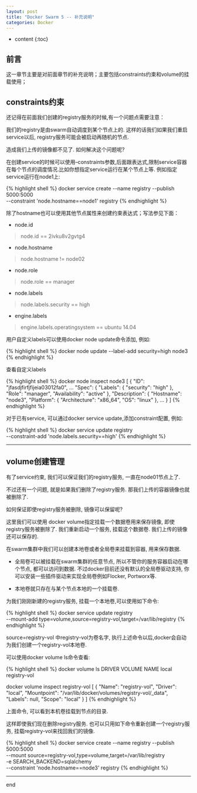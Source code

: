 ```yaml
---
layout: post
title: "Docker Swarm 5 -- 补充说明"
categories: Docker
---
```



* content
{:toc}


## 前言

这一章节主要是对前面章节的补充说明；主要包括constraints约束和volume的挂载使用；

## constraints约束

还记得在前面我们创建的registry服务的时候,有一个问题点需要注意：

我们的registry是由swarm自动调度到某个节点上的. 这样的话我们如果我们重启service以后, registry服务可能会被启动再随机的节点.

造成我们上传的镜像都不见了. 如何解决这个问题呢?

在创建service的时候可以使用–constraints参数,后面跟表达式,限制service容器在每个节点的调度情况.比如你想指定service运行在某个节点上等. 例如指定service运行在node1上:

{% highlight shell %}
docker service create --name registry --publish 5000:5000 \
--constraint 'node.hostname==node1' registry
{% endhighlight %}

除了hostname也可以使用其他节点属性来创建约束表达式；写法参见下面：

* node.id

> node.id == 2ivku8v2gvtg4

* node.hostname

> node.hostname != node02

* node.role

> node.role == manager

* node.labels

> node.labels.security == high

* engine.labels

> engine.labels.operatingsystem == ubuntu 14.04

用户自定义labels可以使用docker node update命令添加, 例如:

{% highlight shell %}
docker node update --label-add security=high node3
{% endhighlight %}

查看自定义labels

{% highlight shell %}
docker node inspect node3
[
    {
        "ID": "jfasdjfirfjfijeia03012fa0",
...
        "Spec": {
            "Labels": {
                "security": "high"
            },
            "Role": "manager",
            "Availability": "active"
        },
        "Description": {
            "Hostname": "node3",
            "Platform": {
                "Architecture": "x86_64",
                "OS": "linux"
            },
...
    }
]
{% endhighlight %}

对于已有service, 可以通过docker service update,添加constraint配置, 例如:

{% highlight shell %}
docker service update registry \
--constraint-add 'node.labels.security==high'
{% endhighlight %}

--------------------------

## volume创建管理

有了service约束, 我们可以保证我们的registry服务, 一直在node01节点上了.

不过还有一个问题, 就是如果我们删除了registry服务. 那我们上传的容器镜像也就被删除了.

如何保证即使registry服务被删除, 镜像可以保留呢?

这里我们可以使用 docker volume指定挂载一个数据卷用来保存镜像, 即使registry服务被删除了. 我们重新启动一个服务, 挂载这个数据卷. 我们上传的镜像还可以保存的.

在swarm集群中我们可以创建本地卷或者全局卷来挂载到容器, 用来保存数据.


* 全局卷可以被挂载在swarm集群的任意节点, 所以不管你的服务容器启动在哪个节点, 都可以访问到数据. 不过docker目前还没有默认的全局卷驱动支持, 你可以安装一些插件驱动来实现全局卷例如Flocker, Portworx等.

* 本地卷就只存在与某个节点本地的一个挂载卷.

为我们刚刚新建的registry服务, 挂载一个本地卷,可以使用如下命令:

{% highlight shell %}
docker service update registry \
--mount-add type=volume,source=registry-vol,target=/var/lib/registry
{% endhighlight %}

source=registry-vol 中registry-vol为卷名字, 执行上述命令以后,docker会自动为我们创建一个registry-vol本地卷.

可以使用docker volume ls命令查看:

{% highlight shell %}
docker volume ls
DRIVER              VOLUME NAME
local               registry-vol

docker volume inspect registry-vol
[
    {
        "Name": "registry-vol",
        "Driver": "local",
        "Mountpoint": "/var/lib/docker/volumes/registry-vol/_data",
        "Labels": null,
        "Scope": "local"
    }
]
{% endhighlight %}

上面命令, 可以看到本机卷挂载到节点的目录.

这样即使我们现在删除registry服务. 也可以只用如下命令重新创建一个registry服务, 挂载registry-vol来找回我们的镜像.

{% highlight shell %}
docker service create --name registry --publish 5000:5000 \
--mount source=registry-vol,type=volume,target=/var/lib/registry \
-e SEARCH_BACKEND=sqlalchemy \
--constraint 'node.hostname==node3' registry
{% endhighlight %}

-------------------

end

